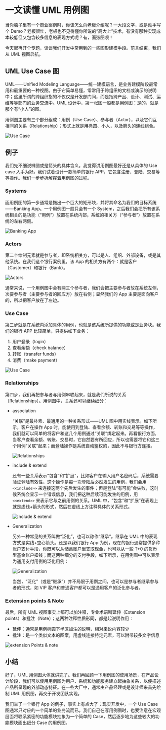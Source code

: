 # 一文读懂 UML 用例图

当你脑子里有一个商业案例时，你该怎么向老板介绍呢？一大段文字，或是动手写个 Demo？老板很忙，老板也不见得懂你所说的“高大上”技术，有没有那种实现成本较低但又包含较多信息的表现方式呢？有，画张图呗！

今天起再开个专题，谈谈我们开发中常用到的一些图形建模手段。前言结束，我们从 UML 视图启航。

## UML Use Case 图

UML——Unified Modeling Language——统一建模语言，是业务建模阶段最常用和最重要的一种视图。由于它简单易懂，常常用于跨组织的文档或演示的说明中；这里所谓的跨组织指的不仅仅是开发部门间，而是指跨产品、设计、测试、运维等等部门的业务交流中。UML 设计中，第一张图一般都是用例图：是的，就是那个有“小人”的图。

用例图主要有三个部分组成：用例（Use Case）、参与者（Actor），以及它们互相间的关系（Relationship）；形式上就是用椭圆、小人，以及箭头的连线组合。

![Use Case][0]

## 例子

我们先不细说椭圆或是箭头的具体含义。我觉得讲用例图最好还是从具体的 Use case 入手为好。我们试着设计一款简单的银行 APP，它包含注册、登陆、交易等等操作。我们一步步拆解挥着用例图的过程。

### Systems

画用例图的第一步通常是拖出一个巨大的矩形块，并将其命名为我们的目标系统——Banking App。一个用例图一般只会有一个 System，之后我们会把所有该系统相关的是功能（“用例”）放置在系统内部，系统的相关方（“参与者”）放置在系统的左右两侧。

![Banking App][1]

### Actors

第二个绘制元素就是参与者，即系统相关方，可以是人、组织、外部设备，或是其他系统。在我们这个银行案例里，该 App 的相关方有两个：就是客户（Customer）和银行（Bank）。

![Actors][2]

通常来说，一个用例图中会有两三个参与者，我们会把主要参与者放在系统左侧，次要参与者（主要参与者的回应方）放在右侧；显然我们的 App 主要是面向客户的，所以把客户放在了左边。

### Use Case

第三步就是在系统内添加具体的用例，也就是该系统所提供的功能或是业务块。我们的银行 APP 比较简单，只提供如下业务：

1. 用户登录（login）
2. 查看余额（check balance）
3. 转账（transfer funds）
4. 消费（make payment）

![Use Case][3]

### Relationships

第四步，我们再把参与者与用例串联起来，就是我们所说的关系（Relationships）。用例图中，关系还可以继续细分：

- association

  “关联”是最朴素、最通用的一种关系形式——UML 图中用实线表示。如下所示，客户在操作 App 时，能使用到登陆、查看余额、转账和交易等等操作，我们就可以简单的将客户和这几个用例通过“关联”绑定起来。再看银行方面，当客户查看余额、转账、交易时，它自然要有所回应，所以也需要将它和这三个用例“关联”起来；而登陆操作是系统自动鉴权的，因此不与银行方连接。

  ![Relationships][4]

- include & extend

  还有一些关系表示“包含”和“扩展”，比如客户在输入用户名密码后，系统需要验证登陆有效性，这个操作是每一次登陆后必然发生的用例，我们会用 `<<include>>` 来连接这两个先后发生的事件；但是登陆“有可能”会失败，这时候系统会显示一个错误信息，我们把这种后续可能发生的用例，用 `<<extend>>` 来表示它与之前用例的关系。UML 中，“包含”和“扩展”在表现上就是虚线+箭头的形式，然后在虚线上方注释具体的关系形式。

  ![include & extend][5]

- Generalization

  另外一种常见的关系叫做“泛化”，也可以称作“继承”。继承在 UML 中的表现方式是实线+空心箭头。还是以我们银行 App 为例，现在的银行通常提供多种账户支付手段，你既可以从储蓄账户里支取现金，也可以从一些 T+0 的货币型基金账户扣钱；而这两种细分的支付手段，如下所示，在用例图中可以表示为通用支付用例的泛化用例：

  ![Generalization][6]

  当然，“泛化”（或是“继承”）并不局限于用例之间，也可以是参与者继承参与者的形式，如 VIP 客户和普通客户都可以是通用客户的泛化参与者。

### Extension points & Note

最后，所有 UML 视图事实上都可以加注释，专业术语叫延伸（Extension points）和批注（Note）；这两种注释性质形同，都是起说明作用：

- 延伸：通常是用例椭圆下半区加注的说明，相对来说内容较少
- 批注：是一个类似文本的图案，用虚线连接特定元素，可以附带较多文字信息

![extension Points & note][7]

## 小结

好了，UML 用例图大体就讲完了。我们再回顾一下用例图的使用场景，在产品设计阶段，我们可以使用用例图为用户、系统和功能服务建立起抽象关系，以便描述产品所呈现的外部动态特征。在一些大厂中，通常由产品经理或是设计师来首先绘制 UML 用例图，再交于开发团队实现。

我们举了一个银行 App 的例子，事实上有点大了；现实开发中，一个 Use Case 图通常只对应的一个简单的业务流而已。我们自己在写用例图时，也要注意在宏观层面将联系紧密的功能模块抽象为一个简单的 Case，然后逐步地为这些较大的功能模块画出细分 Case 的用例图。

[0]: ./img/element.drawio.png
[1]: ./img/system.drawio.png
[2]: ./img/actor.drawio.png
[3]: ./img/case.drawio.png
[4]: ./img/association.drawio.png
[5]: ./img/include-extend.drawio.png
[6]: ./img/generalization.drawio.png
[7]: ./img/comment.drawio.png
